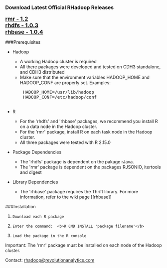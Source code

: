 ### Download Latest Official RHadoop Releases

<font size=4><b>[rmr - 1.2](https://github.com/downloads/RevolutionAnalytics/RHadoop/rmr_1.2.tar.gz)</b></font><br>
<font size=4><b>[rhdfs - 1.0.3](https://github.com/downloads/RevolutionAnalytics/RHadoop/rhdfs_1.0.3.tar.gz)</b></font><br>
<font size=4><b>[rhbase - 1.0.4](https://github.com/downloads/RevolutionAnalytics/RHadoop/rhbase_1.0.4.tar.gz)</b></font><br>

###Prerequisites

* Hadoop 
    * A working Hadoop cluster is required
    * All there packages were developed and tested on CDH3 standalone, and CDH3 distributed  
    * Make sure that the environment variables HADOOP_HOME and HADOOP_CONF are properly set.
    Examples:
    <pre>
      HADOOP_HOME=/usr/lib/hadoop
      HADOOP_CONF=/etc/hadoop/conf
    </pre>

* R 
    * For the 'rhdfs' and 'rhbase' packages,  we recommend you install R on a data node in the Hadoop cluster.  
    * For the 'rmr' package, install R on each task node in the Hadoop cluster. 
    *  All three packages were tested with R 2.15.0

* Package Dependencies
    * The 'rhdfs' package is dependent on the pakage rJava.  
    * The 'rmr' package is dependent on the packages RJSONIO, itertools and digest

* Library Dependencies
    * The 'rhbase' package requires the Thrift library. For more information, refer to the wiki page [[rhbase]] 

###Installation
1.     Download each R package
1.     Enter the command:  <b>R CMD INSTALL 'package filename'</b>
1.     Load the package in the R console 
Important:  The 'rmr' package must be installed on each node of the Hadoop cluster.

Contact: rhadoop@revolutionanalytics.com
